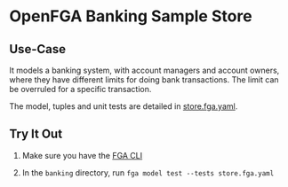 # OpenFGA Banking Sample Store

## Use-Case

It models a banking system, with account managers and account owners, where they have different limits for doing bank transactions. The limit can be overruled for a specific transaction.

The model, tuples and unit tests are detailed in [store.fga.yaml](./store.fga.yaml).

## Try It Out

1. Make sure you have the [FGA CLI](https://github.com/openfga/cli/?tab=readme-ov-file#installation)

2. In the `banking` directory, run `fga model test --tests store.fga.yaml`
